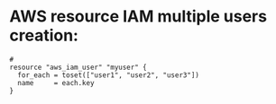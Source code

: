 # AWS resource IAM multiple users creation:

```
# 
resource "aws_iam_user" "myuser" {
  for_each = toset(["user1", "user2", "user3"])
  name     = each.key
}
```